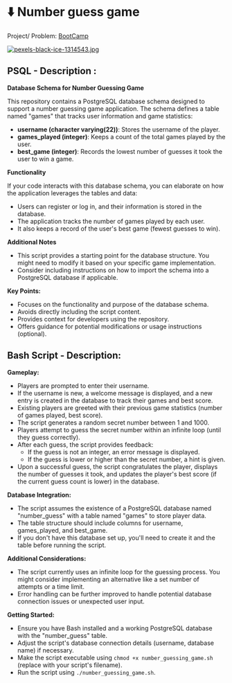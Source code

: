 # ⬇️ Number guess game

Project/ Problem: [BootCamp](https://www.freecodecamp.org/learn/relational-database/build-a-number-guessing-game-project/build-a-number-guessing-game)

[![pexels-black-ice-1314543.jpg](https://i.postimg.cc/yYQr5Q4Q/pexels-black-ice-1314543.jpg)](https://postimg.cc/ykRP3TNc)

## PSQL - Description : 

**Database Schema for Number Guessing Game**

This repository contains a PostgreSQL database schema designed to support a number guessing game application. The schema defines a table named "games" that tracks user information and game statistics:

* **username (character varying(22))**: Stores the username of the player.
* **games_played (integer)**: Keeps a count of the total games played by the user.
* **best_game (integer)**: Records the lowest number of guesses it took the user to win a game.

**Functionality**

If your code interacts with this database schema, you can elaborate on how the application leverages the tables and data:

* Users can register or log in, and their information is stored in the database.
* The application tracks the number of games played by each user.
* It also keeps a record of the user's best game (fewest guesses to win).

**Additional Notes**

* This script provides a starting point for the database structure. You might need to modify it based on your specific game implementation.
* Consider including instructions on how to import the schema into a PostgreSQL database if applicable.

**Key Points:**

* Focuses on the functionality and purpose of the database schema.
* Avoids directly including the script content.
* Provides context for developers using the repository.
* Offers guidance for potential modifications or usage instructions (optional).


 ## Bash Script - Description: 

**Gameplay:**

* Players are prompted to enter their username.
* If the username is new, a welcome message is displayed, and a new entry is created in the database to track their games and best score.
* Existing players are greeted with their previous game statistics (number of games played, best score).
* The script generates a random secret number between 1 and 1000.
* Players attempt to guess the secret number within an infinite loop (until they guess correctly).
* After each guess, the script provides feedback:
    * If the guess is not an integer, an error message is displayed.
    * If the guess is lower or higher than the secret number, a hint is given.
* Upon a successful guess, the script congratulates the player, displays the number of guesses it took, and updates the player's best score (if the current guess count is lower) in the database.

**Database Integration:**

* The script assumes the existence of a PostgreSQL database named "number_guess" with a table named "games" to store player data.
* The table structure should include columns for username, games_played, and best_game.
* If you don't have this database set up, you'll need to create it and the table before running the script.

**Additional Considerations:**

* The script currently uses an infinite loop for the guessing process. You might consider implementing an alternative like a set number of attempts or a time limit.
* Error handling can be further improved to handle potential database connection issues or unexpected user input.

**Getting Started:**

* Ensure you have Bash installed and a working PostgreSQL database with the "number_guess" table.
* Adjust the script's database connection details (username, database name) if necessary.
* Make the script executable using `chmod +x number_guessing_game.sh` (replace with your script's filename).
* Run the script using `./number_guessing_game.sh`. 
